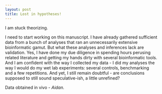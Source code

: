 ```yaml
---
layout: post
title: Lost in hypotheses!
---
```


I am stuck theorizing. 

<p align="justify">
  
I need to start working on this manuscript. I have already gathered sufficient data from a bunch of analyses that ran an unnecessarily extensive bioinformatic gamut. But what these analyses and inferences lack are validation. Yes, I have done my due diligence in spending hours perusing related literature and getting my hands dirty with several bioinformatic tools. And I am confident with the way I collected my data - I did my analyses the way I would do my wet lab experiments: several controls, benchmarking and a few repetitions. And yet, I still remain doubtful - are conclusions supposed to still sound speculative-ish, a little unrefined?
  
<p align="justify">

</p>

<p> Data obtained in vivo - <em> Aidan. </em> </p>
